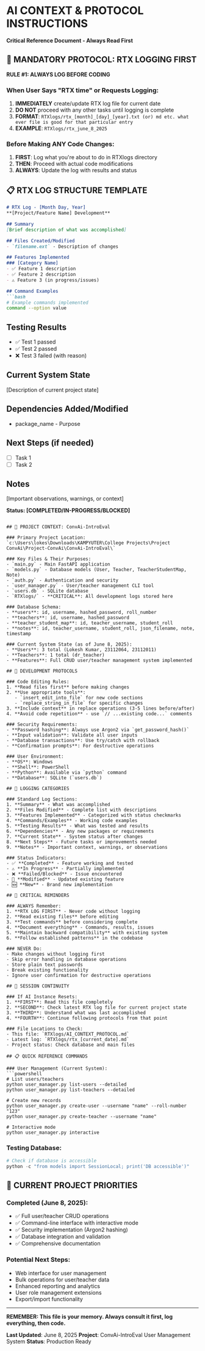 # AI CONTEXT & PROTOCOL INSTRUCTIONS
**Critical Reference Document - Always Read First**

## 🚨 MANDATORY PROTOCOL: RTX LOGGING FIRST
**RULE #1: ALWAYS LOG BEFORE CODING**

### When User Says "RTX time" or Requests Logging:
1. **IMMEDIATELY** create/update RTX log file for current date
2. **DO NOT** proceed with any other tasks until logging is complete
3. **FORMAT**: `RTXlogs/rtx_[month]_[day]_[year].txt (or) md etc. what ever file is good for that particular entry`
4. **EXAMPLE**: `RTXlogs/rtx_june_8_2025`

### Before Making ANY Code Changes:
1. **FIRST**: Log what you're about to do in RTXlogs directory
2. **THEN**: Proceed with actual code modifications
3. **ALWAYS**: Update the log with results and status

## 📋 RTX LOG STRUCTURE TEMPLATE
```markdown
# RTX Log - [Month Day, Year]
**[Project/Feature Name] Development**

## Summary
[Brief description of what was accomplished]

## Files Created/Modified
- `filename.ext` - Description of changes

## Features Implemented
### [Category Name]
- ✅ Feature 1 description
- ✅ Feature 2 description
- ⚠️ Feature 3 (in progress/issues)

## Command Examples
```bash
# Example commands implemented
command --option value
```

## Testing Results
- ✅ Test 1 passed
- ✅ Test 2 passed
- ❌ Test 3 failed (with reason)

## Current System State
[Description of current project state]

## Dependencies Added/Modified
- package_name - Purpose

## Next Steps (if needed)
- [ ] Task 1
- [ ] Task 2

## Notes
[Important observations, warnings, or context]

**Status: [COMPLETED/IN-PROGRESS/BLOCKED]**
```

## 🎯 PROJECT CONTEXT: ConvAi-IntroEval

### Primary Project Location:
`c:\Users\lokes\Downloads\KAMPYUTER\College Projects\Project ConvAi\Project-ConvAi\ConvAi-IntroEval\`

### Key Files & Their Purposes:
- `main.py` - Main FastAPI application
- `models.py` - Database models (User, Teacher, TeacherStudentMap, Note)
- `auth.py` - Authentication and security
- `user_manager.py` - User/teacher management CLI tool
- `users.db` - SQLite database
- `RTXlogs/` - **CRITICAL**: All development logs stored here

### Database Schema:
- **users**: id, username, hashed_password, roll_number
- **teachers**: id, username, hashed_password
- **teacher_student_map**: id, teacher_username, student_roll
- **notes**: id, teacher_username, student_roll, json_filename, note, timestamp

### Current System State (as of June 8, 2025):
- **Users**: 3 total (Lokesh Kumar, 23112064, 23112011)
- **Teachers**: 1 total (dr_teacher)
- **Features**: Full CRUD user/teacher management system implemented

## 🔧 DEVELOPMENT PROTOCOLS

### Code Editing Rules:
1. **Read files first** before making changes
2. **Use appropriate tools**:
   - `insert_edit_into_file` for new code sections
   - `replace_string_in_file` for specific changes
3. **Include context** in replace operations (3-5 lines before/after)
4. **Avoid code repetition** - use `// ...existing code...` comments

### Security Requirements:
- **Password hashing**: Always use Argon2 via `get_password_hash()`
- **Input validation**: Validate all user inputs
- **Database transactions**: Use try/catch with rollback
- **Confirmation prompts**: For destructive operations

### User Environment:
- **OS**: Windows
- **Shell**: PowerShell
- **Python**: Available via `python` command
- **Database**: SQLite (`users.db`)

## 📝 LOGGING CATEGORIES

### Standard Log Sections:
1. **Summary** - What was accomplished
2. **Files Modified** - Complete list with descriptions
3. **Features Implemented** - Categorized with status checkmarks
4. **Commands/Examples** - Working code examples
5. **Testing Results** - What was tested and results
6. **Dependencies** - Any new packages or requirements
7. **Current State** - System status after changes
8. **Next Steps** - Future tasks or improvements needed
9. **Notes** - Important context, warnings, or observations

### Status Indicators:
- ✅ **Completed** - Feature working and tested
- ⚠️ **In Progress** - Partially implemented
- ❌ **Failed/Blocked** - Issue encountered
- 🔄 **Modified** - Updated existing feature
- 🆕 **New** - Brand new implementation

## 🚨 CRITICAL REMINDERS

### ALWAYS Remember:
1. **RTX LOG FIRST** - Never code without logging
2. **Read existing files** before editing
3. **Test commands** before considering complete
4. **Document everything** - Commands, results, issues
5. **Maintain backward compatibility** with existing system
6. **Follow established patterns** in the codebase

### NEVER Do:
- Make changes without logging first
- Skip error handling in database operations
- Store plain text passwords
- Break existing functionality
- Ignore user confirmation for destructive operations

## 🔄 SESSION CONTINUITY

### If AI Instance Resets:
1. **FIRST**: Read this file completely
2. **SECOND**: Check latest RTX log file for current project state
3. **THIRD**: Understand what was last accomplished
4. **FOURTH**: Continue following protocols from that point

### File Locations to Check:
- This file: `RTXlogs/AI_CONTEXT_PROTOCOL.md`
- Latest log: `RTXlogs/rtx_[current_date].md`
- Project status: Check database and main files

## 📋 QUICK REFERENCE COMMANDS

### User Management (Current System):
```powershell
# List users/teachers
python user_manager.py list-users --detailed
python user_manager.py list-teachers --detailed

# Create new records
python user_manager.py create-user --username "name" --roll-number "123"
python user_manager.py create-teacher --username "name"

# Interactive mode
python user_manager.py interactive
```

### Testing Database:
```powershell
# Check if database is accessible
python -c "from models import SessionLocal; print('DB accessible')"
```

## 🎯 CURRENT PROJECT PRIORITIES

### Completed (June 8, 2025):
- ✅ Full user/teacher CRUD operations
- ✅ Command-line interface with interactive mode
- ✅ Security implementation (Argon2 hashing)
- ✅ Database integration and validation
- ✅ Comprehensive documentation

### Potential Next Steps:
- Web interface for user management
- Bulk operations for user/teacher data
- Enhanced reporting and analytics
- User role management extensions
- Export/import functionality

---

**REMEMBER: This file is your memory. Always consult it first, log everything, then code.**

**Last Updated**: June 8, 2025
**Project**: ConvAi-IntroEval User Management System
**Status**: Production Ready
